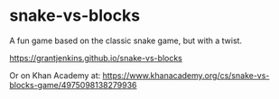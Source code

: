 # snake-vs-blocks

A fun game based on the classic snake game, but with a twist.

https://grantjenkins.github.io/snake-vs-blocks

Or on Khan Academy at: https://www.khanacademy.org/cs/snake-vs-blocks-game/4975098138279936
